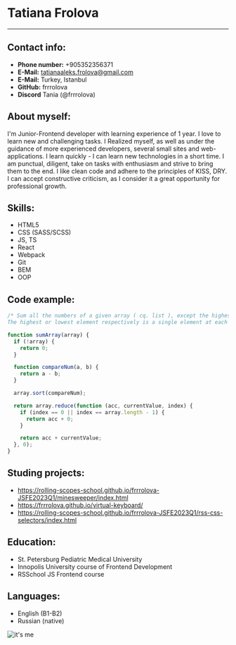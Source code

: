 # Tatiana Frolova

---

## Contact info:

- **Phone number:** +905352356371
- **E-Mail:** tatianaaleks.frolova@gmail.com
- **E-Mail:** Turkey, Istanbul
- **GitHub:** frrrolova
- **Discord** Tania (@frrrolova)

## About myself:

I'm Junior-Frontend developer with learning experience of 1 year. I love to learn new and challenging tasks. I Realized myself, as well as under the guidance of more experienced developers, several small sites and web-applications. I learn quickly - I can learn new technologies in a short time. I am punctual, diligent, take on tasks with enthusiasm and strive to bring them to the end.  I like clean code and adhere to the principles of KISS, DRY. I can accept constructive criticism, as I consider it a great opportunity for professional growth.

## Skills:

- HTML5
- CSS (SASS/SCSS)
- JS, TS
- React
- Webpack
- Git
- BEM
- OOP

## Code example:

```javascript
/* Sum all the numbers of a given array ( cq. list ), except the highest and the lowest element ( by value, not by index! ).
The highest or lowest element respectively is a single element at each edge, even if there are more than one with the same value.*/

function sumArray(array) {
  if (!array) {
    return 0;
  }

  function compareNum(a, b) {
    return a - b;
  }

  array.sort(compareNum);

  return array.reduce(function (acc, currentValue, index) {
    if (index == 0 || index == array.length - 1) {
      return acc + 0;
    }

    return acc + currentValue;
  }, 0);
}
```

## Studing projects:

- https://rolling-scopes-school.github.io/frrrolova-JSFE2023Q1/minesweeper/index.html
- https://frrrolova.github.io/virtual-keyboard/
- https://rolling-scopes-school.github.io/frrrolova-JSFE2023Q1/rss-css-selectors/index.html

## Education:

- St. Petersburg Pediatric Medical University
- Innopolis University course of Frontend Development
- RSSchool JS Frontend course

## Languages:

- English (B1-B2)
- Russian (native)

![it's me](https://lh3.googleusercontent.com/u/0/drive-viewer/AFDK6gOO2-cXTzyzWnoEpPO1ONeRnZw3vWkjHUmcbzDbarMdjcv82hHqZ9tfngl_K6Z-OnxOrgGPJyXh1jCQmV8ETrq39XS9=w1920-h902)
